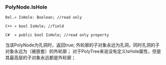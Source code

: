 ### **PolyNode.IsHole**

```
Del.» IsHole: Boolean; //read only

C++ » bool IsHole; //field

C#  » public bool IsHole; //read only property
```

当该PolyNode为孔洞时，返回true;
外轮廓的子对象永远为孔洞，同时孔洞的子对象永远为（被嵌套）的外轮廓；
对于PolyTree来说没有定义IsHole属性，但是其最高层的子对象永远都是外轮廓；